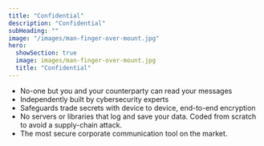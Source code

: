```yaml
---
title: "Confidential"
description: "Confidential"
subHeading: ""
image: "/images/man-finger-over-mount.jpg"
hero: 
  showSection: true
  image: images/man-finger-over-mount.jpg
  title: "Confidential"
---
```


- No-one but you and your counterparty can read your messages
- Independently built by cybersecurity experts
- Safeguards trade secrets with device to device, end-to-end encryption
- No servers or libraries that log and save your data.  Coded from scratch to avoid a supply-chain attack.
- The most secure corporate communication tool on the market.

